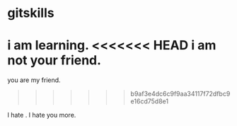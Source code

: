 # gitskills
i am learning.
<<<<<<< HEAD
i am not your friend.
=======
you are my friend.
>>>>>>> b9af3e4dc6c9f9aa34117f72dfbc9e16cd75d8e1

I hate .
I hate you more.


